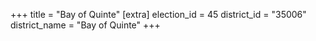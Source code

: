 +++
title = "Bay of Quinte"
[extra]
election_id = 45
district_id = "35006"
district_name = "Bay of Quinte"
+++
